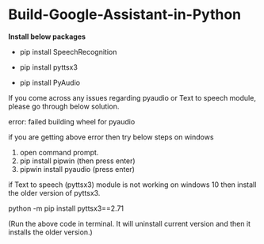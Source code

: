 # Build-Google-Assistant-in-Python

**Install below packages**

- pip install SpeechRecognition

- pip install pyttsx3

- pip install PyAudio 

If you come across any issues regarding pyaudio or Text to speech module, please go through below solution. 

error: failed building wheel for pyaudio

if you are getting above error then try below steps on windows

1. open command prompt.
2. pip install pipwin (then press enter)
3. pipwin install pyaudio (press enter)

if Text to speech (pyttsx3) module is not working on windows 10 then install the older version of pyttsx3.

python -m pip install pyttsx3==2.71 

(Run the above code in terminal. It will uninstall current version and then it installs the older version.)
